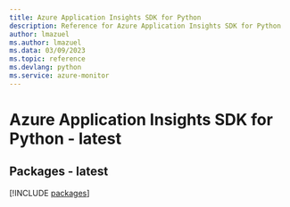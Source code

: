 ```yaml
---
title: Azure Application Insights SDK for Python
description: Reference for Azure Application Insights SDK for Python
author: lmazuel
ms.author: lmazuel
ms.data: 03/09/2023
ms.topic: reference
ms.devlang: python
ms.service: azure-monitor
---
```

# Azure Application Insights SDK for Python - latest
## Packages - latest
[!INCLUDE [packages](application-insights-index.md)]